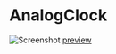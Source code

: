 # AnalogClock
![Screenshot](https://dienesh89.github.io/AnalogClock/screenshot.jpg)
[preview](https://dienesh89.github.io/AnalogClock/)
